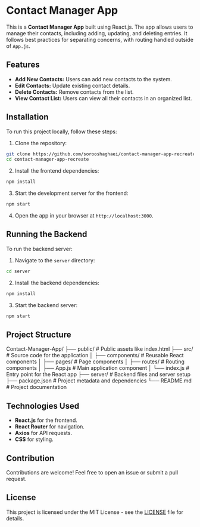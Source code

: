 # Contact Manager App

This is a **Contact Manager App** built using React.js. The app allows users to manage their contacts, including adding, updating, and deleting entries. It follows best practices for separating concerns, with routing handled outside of `App.js`.

## Features

- **Add New Contacts:** Users can add new contacts to the system.
- **Edit Contacts:** Update existing contact details.
- **Delete Contacts:** Remove contacts from the list.
- **View Contact List:** Users can view all their contacts in an organized list.

## Installation

To run this project locally, follow these steps:

1. Clone the repository:
```bash
git clone https://github.com/sorooshaghaei/contact-manager-app-recreate.git
cd contact-manager-app-recreate
```

2. Install the frontend dependencies:
```bash
npm install
```

3. Start the development server for the frontend:
```bash
npm start
```

4. Open the app in your browser at `http://localhost:3000`.

## Running the Backend

To run the backend server:

1. Navigate to the `server` directory:
```bash
cd server
```

2. Install the backend dependencies:
```bash
npm install
```

3. Start the backend server:
```bash
npm start
```



## Project Structure

Contact-Manager-App/
├── public/                 # Public assets like index.html
├── src/                    # Source code for the application
│   ├── components/         # Reusable React components
│   ├── pages/              # Page components
│   ├── routes/             # Routing components
│   ├── App.js              # Main application component
│   └── index.js            # Entry point for the React app
├── server/                 # Backend files and server setup
├── package.json            # Project metadata and dependencies
└── README.md               # Project documentation


## Technologies Used

- **React.js** for the frontend.
- **React Router** for navigation.
- **Axios** for API requests.
- **CSS** for styling.

## Contribution

Contributions are welcome! Feel free to open an issue or submit a pull request.

## License

This project is licensed under the MIT License - see the [LICENSE](LICENSE) file for details.
